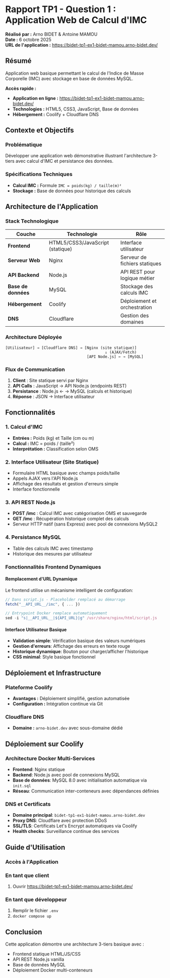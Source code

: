 # Rapport TP1 - Question 1 : Application Web de Calcul d'IMC

**Réalisé par :** Arno BIDET & Antoine MAMOU  
**Date :** 6 octobre 2025  
**URL de l'application :** https://bidet-tp1-ex1-bidet-mamou.arno-bidet.dev/

## Résumé

Application web basique permettant le calcul de l'Indice de Masse Corporelle (IMC) avec stockage en base de données MySQL.

**Accès rapide :**
- **Application en ligne :** https://bidet-tp1-ex1-bidet-mamou.arno-bidet.dev/
- **Technologies :** HTML5, CSS3, JavaScript, Base de données
- **Hébergement :** Coolify + Cloudflare DNS

## Contexte et Objectifs

### Problématique
Développer une application web démonstrative illustrant l'architecture 3-tiers avec calcul d'IMC et persistance des données.

### Spécifications Techniques
- **Calcul IMC :** Formule `IMC = poids(kg) / taille(m)²`
- **Stockage :** Base de données pour historique des calculs

## Architecture de l'Application

### Stack Technologique

| Couche | Technologie | Rôle |
|--------|-------------|------|
| **Frontend** | HTML5/CSS3/JavaScript (statique) | Interface utilisateur |
| **Serveur Web** | Nginx | Serveur de fichiers statiques |
| **API Backend** | Node.js | API REST pour logique métier |
| **Base de données** | MySQL | Stockage des calculs IMC |
| **Hébergement** | Coolify | Déploiement et orchestration |
| **DNS** | Cloudflare | Gestion des domaines |

### Architecture Déployée
```
[Utilisateur] → [Cloudflare DNS] → [Nginx (site statique)]
                                            ↓ (AJAX/Fetch)
                                    [API Node.js] ← → [MySQL]
```

### Flux de Communication
1. **Client** : Site statique servi par Nginx
2. **API Calls** : JavaScript → API Node.js (endpoints REST)
3. **Persistance** : Node.js ← → MySQL (calculs et historique)
4. **Réponse** : JSON → Interface utilisateur

## Fonctionnalités

### 1. Calcul d'IMC
- **Entrées :** Poids (kg) et Taille (cm ou m)
- **Calcul :** IMC = poids / (taille²)
- **Interprétation :** Classification selon OMS

### 2. Interface Utilisateur (Site Statique)
- Formulaire HTML basique avec champs poids/taille
- Appels AJAX vers l'API Node.js
- Affichage des résultats et gestion d'erreurs simple
- Interface fonctionnelle

### 3. API REST Node.js
- **POST /imc** : Calcul IMC avec catégorisation OMS et sauvegarde
- **GET /imc** : Récupération historique complet des calculs
- Serveur HTTP natif (sans Express) avec pool de connexions MySQL2

### 4. Persistance MySQL
- Table des calculs IMC avec timestamp
- Historique des mesures par utilisateur

### Fonctionnalités Frontend Dynamiques

#### Remplacement d'URL Dynamique
Le frontend utilise un mécanisme intelligent de configuration:
```javascript
// Dans script.js - Placeholder remplacé au démarrage
fetch("__API_URL__/imc", { ... })

// Entrypoint Docker remplace automatiquement
sed -i "s|__API_URL__|${API_URL}|g" /usr/share/nginx/html/script.js
```

#### Interface Utilisateur Basique
- **Validation simple**: Vérification basique des valeurs numériques
- **Gestion d'erreurs**: Affichage des erreurs en texte rouge
- **Historique dynamique**: Bouton pour charger/afficher l'historique
- **CSS minimal**: Style basique fonctionnel

## Déploiement et Infrastructure

### Plateforme Coolify
- **Avantages :** Déploiement simplifié, gestion automatisée
- **Configuration :** Intégration continue via Git

### Cloudflare DNS
- **Domaine :** `arno-bidet.dev` avec sous-domaine dédié

## Déploiement sur Coolify

### Architecture Docker Multi-Services
- **Frontend**: Nginx statique
- **Backend**: Node.js avec pool de connexions MySQL
- **Base de données**: MySQL 8.0 avec initialisation automatique via `init.sql`
- **Réseau**: Communication inter-conteneurs avec dépendances définies

### DNS et Certificats
- **Domaine principal**: `bidet-tp1-ex1-bidet-mamou.arno-bidet.dev`
- **Proxy DNS**: Cloudflare avec protection DDoS
- **SSL/TLS**: Certificats Let's Encrypt automatiques via Coolify
- **Health checks**: Surveillance continue des services

## Guide d'Utilisation

### Accès à l'Application

### En tant que client
1. Ouvrir https://bidet-tp1-ex1-bidet-mamou.arno-bidet.dev/

### En tant que développeur
1. Remplir le fichier `.env`
2. `docker compose up`

## Conclusion

Cette application démontre une architecture 3-tiers basique avec :
- Frontend statique HTML/JS/CSS
- API REST Node.js vanilla 
- Base de données MySQL
- Déploiement Docker multi-conteneurs